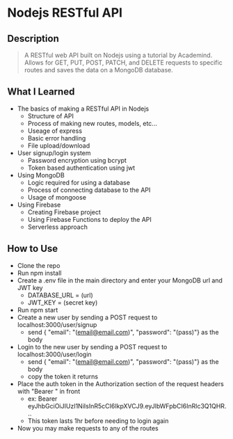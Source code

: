 # **Nodejs RESTful API**

## Description

> A RESTful web API built on Nodejs using a tutorial by Academind. Allows for GET, PUT, POST, PATCH, and DELETE requests to specific routes and saves the data on a MongoDB database.

## What I Learned

- The basics of making a RESTful API in Nodejs
  - Structure of API
  - Process of making new routes, models, etc...
  - Useage of express
  - Basic error handling
  - File upload/download
- User signup/login system
  - Password encryption using bcrypt
  - Token based authentication using jwt
- Using MongoDB
  - Logic required for using a database
  - Process of connecting database to the API
  - Usage of mongoose
- Using Firebase
  - Creating Firebase project
  - Using Firebase Functions to deploy the API
  - Serverless approach

## How to Use

- Clone the repo
- Run npm install
- Create a .env file in the main directory and enter your MongoDB url and JWT key
  - DATABASE_URL = (url)
  - JWT_KEY = (secret key)
- Run npm start
- Create a new user by sending a POST request to localhost:3000/user/signup
  - send { "email": "(email@email.com)", "password": "(pass)"} as the body
- Login to the new user by sending a POST request to localhost:3000/user/login
  - send { "email": "(email@email.com)", "password": "(pass)"} as the body
  - copy the token it returns
- Place the auth token in the Authorization section of the request headers with "Bearer " in front
  - ex: Bearer eyJhbGciOiJIUzI1NiIsInR5cCI6IkpXVCJ9.eyJlbWFpbCI6InRlc3Q1QHR...
  - This token lasts 1hr before needing to login again
- Now you may make requests to any of the routes

